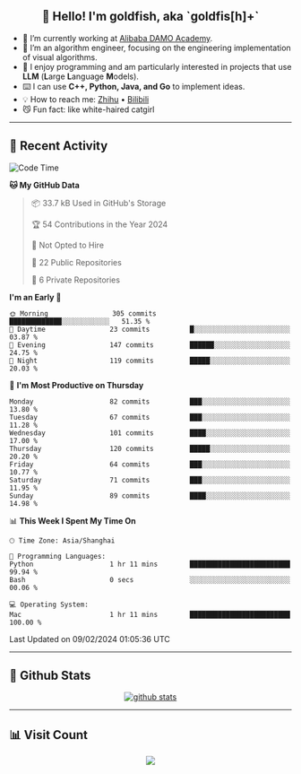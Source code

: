 
<h2 align="center">👋 Hello! I'm goldfish, aka `goldfis[h]+`</h2>

- 📍 I’m currently working at [Alibaba DAMO Academy](https://damo.alibaba.com/).  
- 🌱 I’m an algorithm engineer, focusing on the engineering implementation of visual algorithms.  
- 💬 I enjoy programming and am particularly interested in projects that use **LLM** (**L**arge **L**anguage **M**odels).   
- ⌨️ I can use **C++, Python, Java, and Go** to implement ideas.  
- 💡 How to reach me: [Zhihu](https://www.zhihu.com/people/goldfishh) • [Bilibili](https://space.bilibili.com/11349246)  
- 😼 Fun fact: like white-haired catgirl  

-------

## 🔧 Recent Activity

<!--START_SECTION:waka-->
![Code Time](http://img.shields.io/badge/Code%20Time-85%20hrs%205%20mins-blue)

**🐱 My GitHub Data** 

> 📦 33.7 kB Used in GitHub's Storage 
 > 
> 🏆 54 Contributions in the Year 2024
 > 
> 🚫 Not Opted to Hire
 > 
> 📜 22 Public Repositories 
 > 
> 🔑 6 Private Repositories 
 > 
**I'm an Early 🐤** 

```text
🌞 Morning                305 commits         █████████████░░░░░░░░░░░░   51.35 % 
🌆 Daytime                23 commits          █░░░░░░░░░░░░░░░░░░░░░░░░   03.87 % 
🌃 Evening                147 commits         ██████░░░░░░░░░░░░░░░░░░░   24.75 % 
🌙 Night                  119 commits         █████░░░░░░░░░░░░░░░░░░░░   20.03 % 
```
📅 **I'm Most Productive on Thursday** 

```text
Monday                   82 commits          ███░░░░░░░░░░░░░░░░░░░░░░   13.80 % 
Tuesday                  67 commits          ███░░░░░░░░░░░░░░░░░░░░░░   11.28 % 
Wednesday                101 commits         ████░░░░░░░░░░░░░░░░░░░░░   17.00 % 
Thursday                 120 commits         █████░░░░░░░░░░░░░░░░░░░░   20.20 % 
Friday                   64 commits          ███░░░░░░░░░░░░░░░░░░░░░░   10.77 % 
Saturday                 71 commits          ███░░░░░░░░░░░░░░░░░░░░░░   11.95 % 
Sunday                   89 commits          ████░░░░░░░░░░░░░░░░░░░░░   14.98 % 
```


📊 **This Week I Spent My Time On** 

```text
🕑︎ Time Zone: Asia/Shanghai

💬 Programming Languages: 
Python                   1 hr 11 mins        █████████████████████████   99.94 % 
Bash                     0 secs              ░░░░░░░░░░░░░░░░░░░░░░░░░   00.06 % 

💻 Operating System: 
Mac                      1 hr 11 mins        █████████████████████████   100.00 % 
```


 Last Updated on 09/02/2024 01:05:36 UTC
<!--END_SECTION:waka-->

-------

## 📆 Github Stats

<p align="center">
    <a href="https://github.com/anuraghazra/github-readme-stats">
      <img src="https://github-readme-stats.vercel.app/api?username=goldfishh&show_icons=true&theme=dracula" alt="github stats" />
    </a>
</p>

-------

## 📊 Visit Count

<p align="center">
  <a href="https://count.getloli.com/"><img src="https://count.getloli.com/get/@:goldfishh?theme=rule34"></a>
</p>
